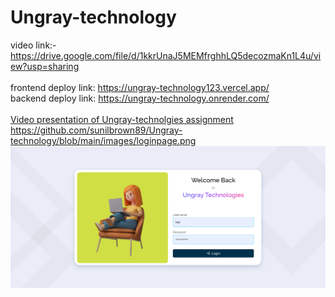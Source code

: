 # Ungray-technology
video link:- https://drive.google.com/file/d/1kkrUnaJ5MEMfrghhLQ5decozmaKn1L4u/view?usp=sharing
<br>
<br>
frontend deploy link: https://ungray-technology123.vercel.app/
<br>
backend deploy link: https://ungray-technology.onrender.com/
<br>
<br>
[Video presentation of Ungray-technolgies assignment](https://drive.google.com/file/d/1kkrUnaJ5MEMfrghhLQ5decozmaKn1L4u/view?usp=sharing)
https://github.com/sunilbrown89/Ungray-technology/blob/main/images/loginpage.png
![Project Logo](https://github.com/sunilbrown89/Ungray-technology/blob/main/images/loginpage.png)
